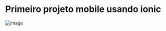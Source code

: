 # Primeiro projeto mobile usando ionic
![image](https://github.com/user-attachments/assets/99357c14-99fd-4b6f-9790-4a6f8239295c)
